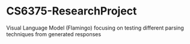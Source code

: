 # CS6375-ResearchProject
Visual Language Model (Flamingo) focusing on testing different parsing techniques from generated responses 
